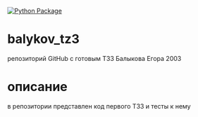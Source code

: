 [![Python Package](https://github.com/yegorys/balykov_tz3/actions/workflows/python-package-conda.yml/badge.svg)](https://github.com/yegorys/balykov_tz3/actions/workflows/python-package-conda.yml)
# balykov_tz3
репозиторий GitHub с готовым ТЗ3 Балыкова Егора 2003 
# описание
в репозитории представлен код первого ТЗ3 и тесты к нему
